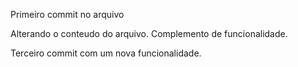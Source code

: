 Primeiro commit no arquivo

Alterando o conteudo do arquivo. Complemento de funcionalidade.

Terceiro commit com um nova funcionalidade.